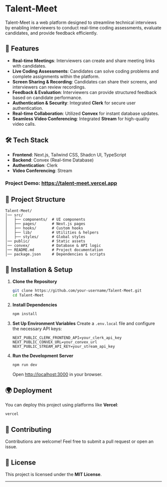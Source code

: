 # Talent-Meet

Talent-Meet is a web platform designed to streamline technical interviews by enabling interviewers to conduct real-time coding assessments, evaluate candidates, and provide feedback efficiently.

## 🚀 Features

- **Real-time Meetings**: Interviewers can create and share meeting links with candidates.
- **Live Coding Assessments**: Candidates can solve coding problems and complete assignments within the platform.
- **Screen Sharing & Recording**: Candidates can share their screens, and interviewers can review recordings.
- **Feedback & Evaluation**: Interviewers can provide structured feedback based on candidate performance.
- **Authentication & Security**: Integrated **Clerk** for secure user authentication.
- **Real-time Collaboration**: Utilized **Convex** for instant database updates.
- **Seamless Video Conferencing**: Integrated **Stream** for high-quality video calls.

## 🛠 Tech Stack

- **Frontend**: Next.js, Tailwind CSS, Shadcn UI, TypeScript
- **Backend**: Convex (Real-time Database)
- **Authentication**: Clerk
- **Video Conferencing**: Stream

### Project Demo: https://talent-meet.vercel.app

## 📂 Project Structure

```
Talent-Meet/
│── src/
│   ├── components/  # UI components
│   ├── pages/       # Next.js pages
│   ├── hooks/       # Custom hooks
│   ├── lib/         # Utilities & helpers
│   ├── styles/      # Global styles
│── public/          # Static assets
│── convex/          # Database & API logic
│── README.md        # Project documentation
│── package.json     # Dependencies & scripts
```

## 🔧 Installation & Setup

1. **Clone the Repository**
   ```sh
   git clone https://github.com/your-username/Talent-Meet.git
   cd Talent-Meet
   ```

2. **Install Dependencies**
   ```sh
   npm install
   ```

3. **Set Up Environment Variables**
   Create a `.env.local` file and configure the necessary API keys:
   ```env
   NEXT_PUBLIC_CLERK_FRONTEND_API=your_clerk_api_key
   NEXT_PUBLIC_CONVEX_URL=your_convex_url
   NEXT_PUBLIC_STREAM_API_KEY=your_stream_api_key
   ```

4. **Run the Development Server**
   ```sh
   npm run dev
   ```
   Open [http://localhost:3000](http://localhost:3000) in your browser.

## 🌍 Deployment

You can deploy this project using platforms like **Vercel**:
```sh
vercel
```

## 📌 Contributing

Contributions are welcome! Feel free to submit a pull request or open an issue.

## 📜 License

This project is licensed under the **MIT License**.

---

